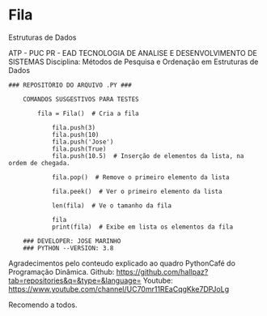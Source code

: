 # Fila
 Estruturas de Dados

 ATP -  PUC PR  - EAD TECNOLOGIA DE ANALISE E DESENVOLVIMENTO DE SISTEMAS
    Disciplina:
        Métodos de Pesquisa e Ordenação em Estruturas de Dados
 
    ### REPOSITÓRIO DO ARQUIVO .PY ###

        COMANDOS SUSGESTIVOS PARA TESTES 

            fila = Fila()  # Cria a fila
    
                fila.push(3)
                fila.push(10)
                fila.push('Jose')
                fila.push(True)
                fila.push(10.5)  # Inserção de elementos da lista, na ordem de chegada.
                
                fila.pop()  # Remove o primeiro elemento da lista
                
                fila.peek()  # Ver o primeiro elemento da lista
                
                len(fila)  # Ve o tamanho da fila
                
                fila
                print(fila)  # Exibe em lista os elementos da fila
        
        ### DEVELOPER: JOSE MARINHO 
        ### PYTHON --VERSION: 3.8


Agradecimentos pelo conteudo explicado ao quadro PythonCafé do Programação Dinâmica.
Github: https://github.com/hallpaz?tab=repositories&q=&type=&language=
Youtube: https://www.youtube.com/channel/UC70mr11REaCqgKke7DPJoLg

Recomendo a todos.